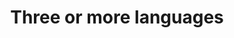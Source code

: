 ---
title: Three or more languages
permalink: /patterns/select-language/three-or-more-languages/
layout: styleguide
category: Patterns
lead: Help users choose from among three or more languages; allow users to select from multiple available languages, such as English, Spanish, Chinese, and Arabic.
---